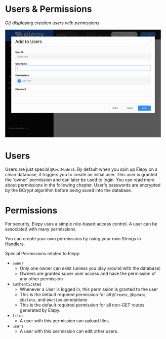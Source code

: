 # Users & Permissions

_Gif displaying creation users with permissions_

![Users & Permissions](../images/user-permissions.gif)
# Users
Users are just special `@RestModel`s. By default when you spin up Elepy on a clean database, it triggers you to create an initial user.
This user is granted the 'owner' permission and can later be used to login. You can read more about permissions in the following chapter.
User's passwords are encrypted by the BCrypt algorithm before being saved into the database.


# Permissions
For security, Elepy uses a simple role-based access control. A user can be associated with many permissions.

You can create your own permissions by using your own Strings in [Handlers](core-functionality/handlers.md).

Special Permissions related to Elepy:
- `owner`
    - Only one owner can exist (unless you play around with the database)
    - Owners are granted super user access and have the permission of any other permission
- `authenticated`
    - Whenever a User is logged in, this permission is granted to the user
    - This is the default required permission for all `@Create`, `@Update`, `@Delete`, and `@Action` annotations
    - This is the default required permission for all non-GET routes generated by Elepy. 
- `files`
    - A user with this permission can upload files.
- `users`
    - A user with this permission can edit other users.